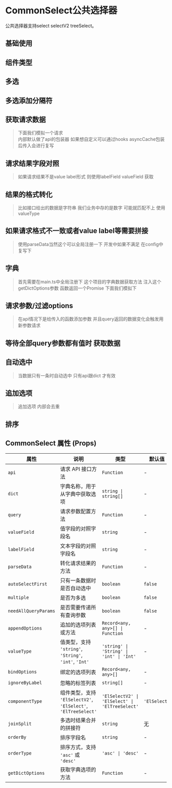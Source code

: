 # CommonSelect公共选择器

公共选择器支持select selectV2 treeSelect。

## 基础使用

<demo vue="ui/CommonSelect/basic.vue" />

## 组件类型

<demo vue="ui/CommonSelect/componentType.vue" />

## 多选

<demo vue="ui/CommonSelect/multiple.vue" />

## 多选添加分隔符

<demo vue="ui/CommonSelect/joinSplit.vue" />

## 获取请求数据

> 下面我们模拟一个请求  
> 内部默认做了api的包装器 如果想自定义可以通过hooks asyncCache包装后传入会进行复写

<demo vue="ui/CommonSelect/api.vue" />

## 请求结果字段对照

> 如果请求结果不是value label形式 则使用labelField valueField 获取

<demo vue="ui/CommonSelect/apiResultKey.vue" />

## 结果的格式转化

> 比如接口给出的数据是字符串 我们业务中存的是数字 可能就匹配不上 使用valueType

<demo vue="ui/CommonSelect/valueType.vue" />

## 如果请求格式不一致或者value label等需要拼接

> 使用parseData当然这个可以全局注册一下 开发中如果不满足 在config中复写下

<demo vue="ui/CommonSelect/parseData.vue" />

## 字典

> 首先需要在main.ts中全局注册下 这个项目的字典数据获取方法 注入这个getDictOptions参数 函数返回一个Promise 下面我们模拟下

<demo vue="ui/CommonSelect/dict.vue" />

## 请求参数/过滤options

> 在api情况下是给传入的函数添加参数 并且query返回的数据变化会触发用新参数请求

<demo vue="ui/CommonSelect/apiQuery.vue" />

<demo vue="ui/CommonSelect/optionsQuery.vue" />

<demo vue="ui/CommonSelect/dictQuery.vue" />

## 等待全部query参数都有值时 获取数据

<demo vue="ui/CommonSelect/needAllQueryParams.vue" />

## 自动选中

> 当数据只有一条时自动选中 只有api跟dict 才有效

<demo vue="ui/CommonSelect/autoSelectFirst.vue" />

## 追加选项

> 追加选项 内部会去重

<demo vue="ui/CommonSelect/appendOptions.vue" />

## 排序

<demo vue="ui/CommonSelect/sort.vue" />

## CommonSelect 属性 (Props)

| 属性                 | 说明                                                          | 类型                                           | 默认值       |
| -------------------- | ------------------------------------------------------------- | ---------------------------------------------- | ------------ |
| `api`                | 请求 API 接口方法                                             | `Function`                                     | -            |
| `dict`               | 字典名称，用于从字典中获取选项                                | `string \| string[]`                           | -            |
| `query`              | 请求参数配置方法                                              | `Function`                                     | -            |
| `valueField`         | 值字段的对照字段名                                            | `string`                                       | -            |
| `labelField`         | 文本字段的对照字段名                                          | `string`                                       | -            |
| `parseData`          | 转化请求结果的方法                                            | `Function`                                     | -            |
| `autoSelectFirst`    | 只有一条数据时是否自动选中                                    | `boolean`                                      | `false`      |
| `multiple`           | 是否为多选                                                    | `boolean`                                      | `false`      |
| `needAllQueryParams` | 是否需要传递所有查询参数                                      | `boolean`                                      | `false`      |
| `appendOptions`      | 追加的选项列表或方法                                          | `Record<any, any>[] \| Function`               | -            |
| `valueType`          | 值类型，支持 `'string'`, `'String'`, `'int'`, `'Int'`         | `'string' \| 'String' \| 'int' \| 'Int'`       | -            |
| `bindOptions`        | 绑定的选项列表                                                | `Record<any, any>[]`                           | -            |
| `ignoreByLabel`      | 忽略的标签列表                                                | `string[]`                                     | -            |
| `componentType`      | 组件类型，支持 `'ElSelectV2'`, `'ElSelect'`, `'ElTreeSelect'` | `'ElSelectV2' \| 'ElSelect' \| 'ElTreeSelect'` | `'ElSelect'` |
| `joinSplit`          | 多选时结果合并的拼接符                                        | `string`                                       | 无           |
| `orderBy`            | 排序字段名                                                    | `string`                                       | -            |
| `orderType`          | 排序方式，支持 `'asc'` 或 `'desc'`                            | `'asc' \| 'desc'`                              | -            |
| `getDictOptions`     | 获取字典选项的方法                                            | `Function`                                     | -            |
